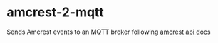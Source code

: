 # amcrest-2-mqtt

Sends Amcrest events to an MQTT broker following [amcrest api docs](https://s3.amazonaws.com/amcrest-files/AMCREST_CGI_SDK_API.pdf)
